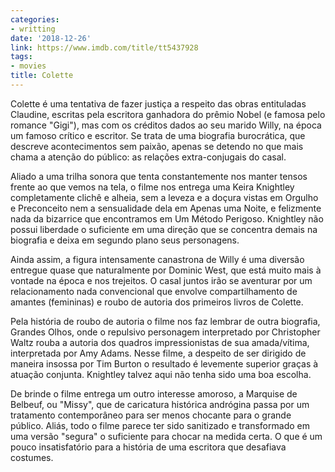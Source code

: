 ```yaml
---
categories:
- writting
date: '2018-12-26'
link: https://www.imdb.com/title/tt5437928
tags:
- movies
title: Colette
---
```


Colette é uma tentativa de fazer justiça a respeito das obras entituladas Claudine, escritas pela escritora ganhadora do prêmio Nobel (e famosa pelo romance "Gigi"), mas com os créditos dados ao seu marido Willy, na época um famoso crítico e escritor. Se trata de uma biografia burocrática, que descreve acontecimentos sem paixão, apenas se detendo no que mais chama a atenção do público: as relações extra-conjugais do casal.

Aliado a uma trilha sonora que tenta constantemente nos manter tensos frente ao que vemos na tela, o filme nos entrega uma Keira Knightley completamente clichê e alheia, sem a leveza e a doçura vistas em Orgulho e Preconceito nem a sensualidade dela em Apenas uma Noite, e felizmente nada da bizarrice que encontramos em Um Método Perigoso. Knightley não possui liberdade o suficiente em uma direção que se concentra demais na biografia e deixa em segundo plano seus personagens.

Ainda assim, a figura intensamente canastrona de Willy é uma diversão entregue quase que naturalmente por Dominic West, que está muito mais à vontade na época e nos trejeitos. O casal juntos irão se aventurar por um relacionamento nada convencional que envolve compartilhamento de amantes (femininas) e roubo de autoria dos primeiros livros de Colette.

Pela história de roubo de autoria o filme nos faz lembrar de outra biografia, Grandes Olhos, onde o repulsivo personagem interpretado por Christopher Waltz rouba a autoria dos quadros impressionistas de sua amada/vítima, interpretada por Amy Adams. Nesse filme, a despeito de ser dirigido de maneira insossa por Tim Burton o resultado é levemente superior graças à atuação conjunta. Knightley talvez aqui não tenha sido uma boa escolha.

De brinde o filme entrega um outro interesse amoroso, a Marquise de Belbeuf, ou "Missy", que de caricatura histórica andrógina passa por um tratamento contemporâneo para ser menos chocante para o grande público. Aliás, todo o filme parece ter sido sanitizado e transformado em uma versão "segura" o suficiente para chocar na medida certa. O que é um pouco insatisfatório para a história de uma escritora que desafiava costumes.